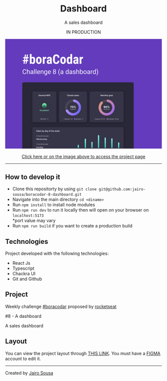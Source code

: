 <h1 align="center"> Dashboard </h1>
<p align="center">A sales dashboard</p>
<p align="center">IN PRODUCTION</p>

<a align="center" href="https://regal-monstera-b459cb.netlify.app/">
  <img alt="App preview" src="./.github/preview.svg">
</a>

<p align="center">
<a href="https://regal-monstera-b459cb.netlify.app/">
  Click here or on the image above to access the project page
</a>
</p>

---

## How to develop it

- Clone this repositorty by using `git clone git@github.com:jairo-sousa/boracodar-8-dashboard.git`
- Navigate into the main directory `cd <diname>`
- Run `npm install` to install node modules
- Run `npm run dev` to run it locally then will open on your browser on `localhost:5173` </br>
  \*port value may vary
- Run `npm run build` if you want to create a production build

## Technologies

Project developed with the following technologies:

- React Js
- Typescript
- Chackra UI
- Git and Github

## Project

Weekly challenge [#boracodar](https://boracodar.dev/) proposed by [rocketseat](https://www.rocketseat.com.br/)

#8 - A dashboard

A sales dashboard

## Layout

You can view the project layout through [THIS LINK](https://www.figma.com/community/file/1210217615683203825). You must have a [FIGMA](https://www.figma.com/) account to edit it.

---

Created by [Jairo Sousa](https://github.com/jairo-sousa)
